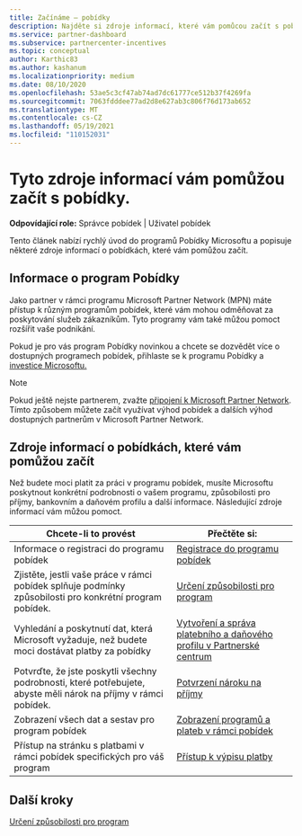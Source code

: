 ```yaml
---
title: Začínáme – pobídky
description: Najděte si zdroje informací, které vám pomůcou začít s pobídky. Mezi kroky patří potvrzení, že splňujete podmínky způsobilosti, a odeslání bankovních, daňových a výplatních údajů.
ms.service: partner-dashboard
ms.subservice: partnercenter-incentives
ms.topic: conceptual
author: Karthic83
ms.author: kashanum
ms.localizationpriority: medium
ms.date: 08/10/2020
ms.openlocfilehash: 53ae5c3cf47ab74ad7dc61777ce512b37f4269fa
ms.sourcegitcommit: 7063fdddee77ad2d8e627ab3c806f76d173ab652
ms.translationtype: MT
ms.contentlocale: cs-CZ
ms.lasthandoff: 05/19/2021
ms.locfileid: "110152031"
---
```

# <a name="use-these-resources-to-help-you-get-started-with-incentives"></a>Tyto zdroje informací vám pomůžou začít s pobídky.

**Odpovídající role:** Správce pobídek | Uživatel pobídek

Tento článek nabízí rychlý úvod do programů Pobídky Microsoftu a popisuje některé zdroje informací o pobídkách, které vám pomůžou začít.

## <a name="about-the-incentives-program"></a>Informace o program Pobídky

Jako partner v rámci programu Microsoft Partner Network (MPN) máte přístup k různým programům pobídek, které vám mohou odměňovat za poskytování služeb zákazníkům. Tyto programy vám také můžou pomoct rozšířit vaše podnikání.

Pokud je pro vás program Pobídky novinkou a chcete se dozvědět více o dostupných programech pobídek, přihlaste se k programu Pobídky a [investice Microsoftu.](https://partner.microsoft.com/membership/partner-incentives)

> [!NOTE]
> Pokud ještě nejste partnerem, zvažte [připojení k Microsoft Partner Network](https://partner.microsoft.com/membership). Tímto způsobem můžete začít využívat výhod pobídek a dalších výhod dostupných partnerům v Microsoft Partner Network.  

## <a name="incentives-resources-to-help-you-get-started"></a>Zdroje informací o pobídkách, které vám pomůžou začít

Než budete moci platit za práci v programu pobídek, musíte Microsoftu poskytnout konkrétní podrobnosti o vašem programu, způsobilosti pro příjmy, bankovním a daňovém profilu a další informace. Následující zdroje informací vám můžou pomoct.

|  **Chcete-li to provést**  |  **Přečtěte si:**  |
|--------------|-----------|
| Informace o registraci do programu pobídek | [Registrace do programu pobídek](incentives-enroll.md)  |
| Zjistěte, jestli vaše práce v rámci pobídek splňuje podmínky způsobilosti pro konkrétní program pobídek. | [Určení způsobilosti pro program](incentives-determined-your-program-eligibility.md)  |
| Vyhledání a poskytnutí dat, která Microsoft vyžaduje, než budete moci dostávat platby za pobídky | [Vytvoření a správa platebního a daňového profilu v Partnerské centrum](incentives-create-and-manage-your-payout-and-tax-profiles.md)  |
| Potvrďte, že jste poskytli všechny podrobnosti, které potřebujete, abyste měli nárok na příjmy v rámci pobídek. | [Potvrzení nároku na příjmy](incentives-confirm-your-earnings-eligibility.md)  |
| Zobrazení všech dat a sestav pro program pobídek | [Zobrazení programů a plateb v rámci pobídek](understand-incentive-payouts.md)  |
| Přístup na stránku s platbami v rámci pobídek specifických pro váš program | [Přístup k výpisu platby](payout-statement.md)  |

## <a name="next-steps"></a>Další kroky

[Určení způsobilosti pro program](incentives-determined-your-program-eligibility.md)